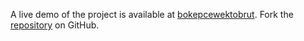 A live demo of the project is available at [bokepcewektobrut](https://bokepcewektobrut.pages.dev/).
Fork the [repository](https://github.com/jojtoview) on GitHub.